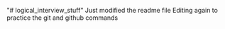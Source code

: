 "# logical_interview_stuff" 
Just modified the readme file
Editing again to practice the git and github commands 